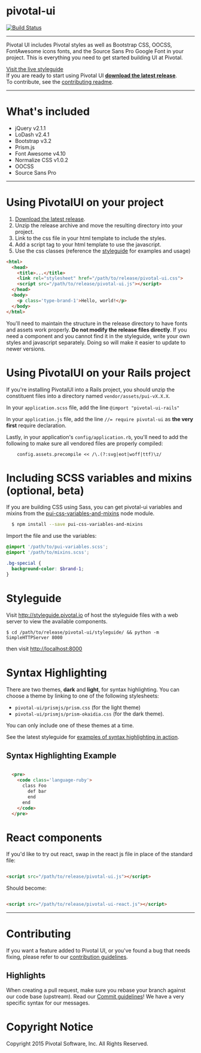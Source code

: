 # pivotal-ui
[![Build Status](https://travis-ci.org/pivotal-cf/pivotal-ui.svg)](https://travis-ci.org/pivotal-cf/pivotal-ui)

***

Pivotal UI includes Pivotal styles as well as Bootstrap CSS, OOCSS, FontAwesome icons fonts, and the Source Sans Pro Google Font in your project. This is everything you need to get started building UI at Pivotal.


[Visit the live styleguide](http://styleguide.pivotal.io)  
If you are ready to start using Pivotal UI **[download the latest release](https://github.com/pivotal-cf/pivotal-ui/releases)**.   
To contribute, see the [contributing readme](CONTRIBUTING.md).

***

# What's included

- jQuery v2.1.1
- LoDash v2.4.1
- Bootstrap v3.2
- Prism.js
- Font Awesome v4.10
- Normalize CSS v1.0.2
- OOCSS
- Source Sans Pro

***

# Using PivotalUI on your project

1. [Download the latest release](https://github.com/pivotal-cf/pivotal-ui/releases).
1. Unzip the release archive and move the resulting directory into your project.
1. Link to the css file in your html template to include the styles.
1. Add a script tag to your html template to use the javascript.
1. Use the css classes (reference the [styleguide](https://github.com/pivotal-cf/pivotal-ui#styleguide) for examples and usage)

```html
<html>
  <head>
    <title>...</title>
    <link rel="stylesheet" href="/path/to/release/pivotal-ui.css">
    <script src="/path/to/release/pivotal-ui.js"></script>
  </head>
  <body>
    <p class='type-brand-1'>Hello, world!</p>
  </body>
</html>
```

You'll need to maintain the structure in the release directory to have fonts and assets work properly. **Do not modify the release files directly**. If you need a component and you cannot find it in the styleguide, write your own styles and javascript separately. Doing so will make it easier to update to newer versions.


# Using PivotalUI on your Rails project

If you're installing PivotalUI into a Rails project, you should unzip the constituent files into a directory named `vendor/assets/pui-vX.X.X`.

In your `application.scss` file, add the line `@import "pivotal-ui-rails"`

In your `application.js` file, add the line `//= require pivotal-ui` as **the very first** require declaration.

Lastly, in your application's `config/application.rb`, you'll need to add the following to make sure all vendored files are properly compiled:

```
    config.assets.precompile << /\.(?:svg|eot|woff|ttf)\z/
```

# Including SCSS variables and mixins (optional, beta)

If you are building CSS using Sass, you can get pivotal-ui variables and mixins from the [pui-css-variables-and-mixins](https://www.npmjs.com/package/pui-css-variables-and-mixins) node module.

```sh
  $ npm install --save pui-css-variables-and-mixins
```

Import the file and use the variables:

```scss
@import '/path/to/pui-variables.scss';
@import '/path/to/mixins.scss';

.bg-special {
  background-color: $brand-1;
}
```

# Styleguide

Visit <http://styleguide.pivotal.io> of host the styleguide files with a web server to view the available components.

    $ cd /path/to/release/pivotal-ui/styleguide/ && python -m SimpleHTTPServer 8000

then visit <http://localhost:8000>

# Syntax Highlighting

There are two themes, **dark** and **light**, for syntax highlighting. You can choose a theme by linking to one of the following stylesheets:

* `pivotal-ui/prismjs/prism.css` (for the light theme)
* `pivotal-ui/prismjs/prism-okaidia.css` (for the dark theme).

You can only include one of these themes at a time.

See the latest styleguide for [examples of syntax highlighting in action](http://styleguide.pivotal.io/all.html#code).

## Syntax Highlighting Example

```html

  <pre>
	<code class='language-ruby'>
	  class Foo
	    def bar
	    end
	  end
	</code>
  </pre>

```

# React components

If you'd like to try out react, swap in the react js file in place of the
standard file: 

```html

<script src="/path/to/release/pivotal-ui.js"></script> 

```

Should become:

```html

<script src="/path/to/release/pivotal-ui-react.js"></script>

```

***

# Contributing

If you want a feature added to Pivotal UI, or you've found a bug that needs fixing, please refer to our [contribution guidelines](https://github.com/pivotal-cf/pivotal-ui/blob/master/CONTRIBUTING.md).

## Highlights

When creating a pull request, make sure you rebase your branch against our code base (upstream).
Read our [Commit guidelines](https://github.com/pivotal-cf/pivotal-ui/blob/master/CONTRIBUTING.md#commit-guidelines)! We have a very specific syntax for our messages.

# Copyright Notice

Copyright 2015 Pivotal Software, Inc. All Rights Reserved.
